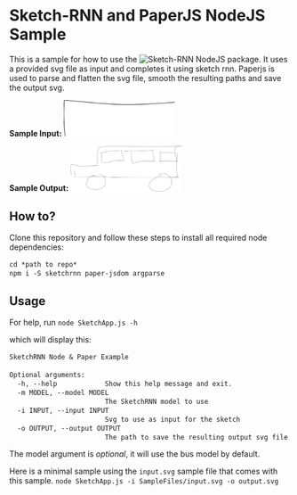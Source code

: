 # Sketch-RNN and PaperJS NodeJS Sample

This is a sample for how to use the ![Sketch-RNN](https://github.com/mokafolio/SketchRNNNode) NodeJS package.
It uses a provided svg file as input and completes it using sketch rnn. Paperjs is used to parse and flatten the svg file, smooth the resulting paths and save the output svg.

**Sample Input:**
<img src="./SampleFiles/input.svg" width="200px">

**Sample Output:**
<img src="./SampleFiles/test.svg" width="200px">


## How to?

Clone this repository and follow these steps to install all required node dependencies:

```
cd *path to repo*
npm i -S sketchrnn paper-jsdom argparse
```

## Usage

For help, run `node SketchApp.js -h`

which will display this:

```
SketchRNN Node & Paper Example

Optional arguments:
  -h, --help            Show this help message and exit.
  -m MODEL, --model MODEL
                        The SketchRNN model to use
  -i INPUT, --input INPUT
                        Svg to use as input for the sketch
  -o OUTPUT, --output OUTPUT
                        The path to save the resulting output svg file
```

The model argument is *optional*, it will use the bus model by default.

Here is a minimal sample using the `input.svg` sample file that comes with this sample.
`node SketchApp.js -i SampleFiles/input.svg -o output.svg`
